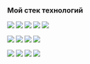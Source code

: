 ### Мой стек технологий

<img src="https://img.shields.io/badge/HTML-lightblue?style=for-the-badge&logo=HTML5&logoColor=red"/> <img src="https://img.shields.io/badge/CSS3-lightblue?style=for-the-badge&logo=CSS3&logoColor=563d7c"/> <img src="https://img.shields.io/badge/Sass-lightblue?style=for-the-badge&logo=Sass&logoColor=CC6699"/> <img src="https://img.shields.io/badge/Bootstrap-lightblue?style=for-the-badge&logo=Bootstrap&logoColor=7952B3"/> <img src="https://img.shields.io/badge/Tailwind CSS-lightblue?style=for-the-badge&logo=Tailwind CSS&logoColor=06B6D4"/>

<img src="https://img.shields.io/badge/JavaScript-lightblue?style=for-the-badge&logo=JavaScript&logoColor=F7DF1E"/> <img src="https://img.shields.io/badge/TypeScript-lightblue?style=for-the-badge&logo=TypeScript&logoColor=3178C6"/> <img src="https://img.shields.io/badge/React-lightblue?style=for-the-badge&logo=React&logoColor=61DAFB"/> <img src="https://img.shields.io/badge/Redux-lightblue?style=for-the-badge&logo=Redux&logoColor=764ABC"/>

<img src="https://img.shields.io/badge/Figma-lightblue?style=for-the-badge&logo=Figma&logoColor=F24E1E"/> <img src="https://img.shields.io/badge/Git-lightblue?style=for-the-badge&logo=Git&logoColor=F05032"/> <img src="https://img.shields.io/badge/npm-lightblue?style=for-the-badge&logo=npm&logoColor=CB3837"/> <img src="https://img.shields.io/badge/Node.js-lightblue?style=for-the-badge&logo=Node.js&logoColor=339933"/>
